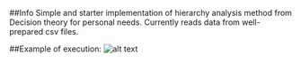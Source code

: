 ##Info
Simple and starter implementation of hierarchy analysis method from Decision theory for personal needs.
Currently reads data from well-prepared csv files.

##Example of execution:
![alt text](https://ibb.co/cNMPVx)
